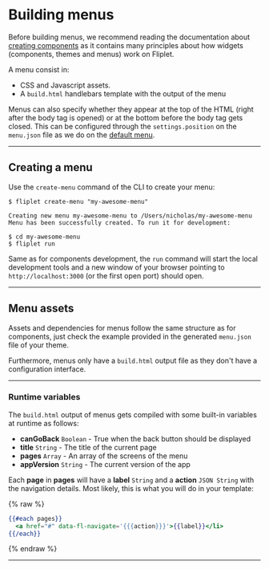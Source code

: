 # Building menus

Before building menus, we recommend reading the documentation about [creating components](Building-components.md) as it contains many principles about how widgets (components, themes and menus) work on Fliplet.

A menu consist in:
- CSS and Javascript assets.
- A `build.html` handlebars template with the output of the menu


Menus can also specify whether they appear at the top of the HTML (right after the body tag is opened) or at the bottom before the body tag gets closed. This can be configured through the `settings.position` on the `menu.json` file as we do on the [default menu](https://github.com/Fliplet/fliplet-menu-default/blob/master/menu.json#L22).

---

## Creating a menu

Use the `create-menu` command of the CLI to create your menu:

```
$ fliplet create-menu "my-awesome-menu"

Creating new menu my-awesome-menu to /Users/nicholas/my-awesome-menu
Menu has been successfully created. To run it for development:

$ cd my-awesome-menu
$ fliplet run
```

Same as for components development, the `run` command will start the local development tools and a new window of your browser pointing to `http://localhost:3000` (or the first open port) should open.

---

## Menu assets

Assets and dependencies for menus follow the same structure as for components, just check the example provided in the generated `menu.json` file of your theme.

Furthermore, menus only have a `build.html` output file as they don't have a configuration interface.

---

### Runtime variables

The `build.html` output of menus gets compiled with some built-in variables at runtime as follows:

- **canGoBack** `Boolean` - True when the back button should be displayed
- **title** `String` - The title of the current page
- **pages** `Array` - An array of the screens of the menu
- **appVersion** `String` - The current version of the app

Each **page** in **pages** will have a **label** `String` and a **action** `JSON String` with the navigation details. Most likely, this is what you will do in your template:

{% raw %}
```handlebars
{{#each pages}}
  <a href="#" data-fl-navigate='{{{action}}}'>{{label}}</li>
{{/each}}
```
{% endraw %}

---